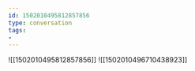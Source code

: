 ```yaml
---
id: 1502010495812857856
type: conversation
tags:
- 
---
```

![[1502010495812857856]]
![[1502010496710438923]]

